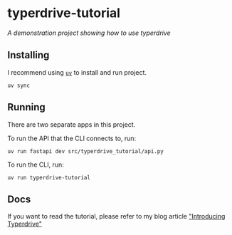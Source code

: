 # typerdrive-tutorial

_A demonstration project showing how to use typerdrive_


## Installing

I recommend using [`uv`](https://docs.astral.sh/uv/) to install and run project.

```
uv sync
```


## Running

There are two separate apps in this project.

To run the API that the CLI connects to, run:


```
uv run fastapi dev src/typerdrive_tutorial/api.py
```

To run the CLI, run:

```
uv run typerdrive-tutorial
```


## Docs

If you want to read the tutorial, please refer to my blog article
["Introducing Typerdrive"](https://blog.dusktreader.dev/2025/05/13/introducing-typerdrive-boost-your-command-line-workflows-to-lightspeed/)
